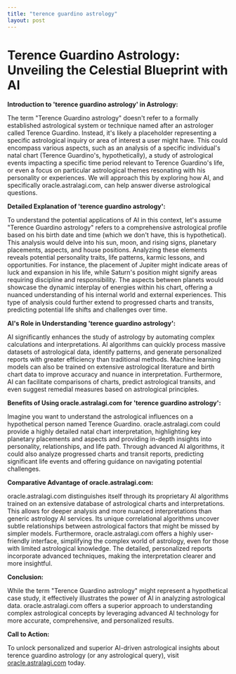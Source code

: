 ```yaml
---
title: "terence guardino astrology"
layout: post
---
```


# Terence Guardino Astrology: Unveiling the Celestial Blueprint with AI

**Introduction to 'terence guardino astrology' in Astrology:**

The term "Terence Guardino astrology" doesn't refer to a formally established astrological system or technique named after an astrologer called Terence Guardino.  Instead, it's likely a placeholder representing a specific astrological inquiry or area of interest a user might have.  This could encompass various aspects, such as an analysis of a specific individual's natal chart (Terence Guardino's, hypothetically), a study of astrological events impacting a specific time period relevant to Terence Guardino's life, or even a focus on particular astrological themes resonating with his personality or experiences.  We will approach this by exploring how AI, and specifically oracle.astralagi.com, can help answer diverse astrological questions.

**Detailed Explanation of 'terence guardino astrology':**

To understand the potential applications of AI in this context, let's assume "Terence Guardino astrology" refers to a comprehensive astrological profile based on his birth date and time (which we don't have, this is hypothetical). This analysis would delve into his sun, moon, and rising signs, planetary placements, aspects, and house positions.  Analyzing these elements reveals potential personality traits, life patterns, karmic lessons, and opportunities. For instance, the placement of Jupiter might indicate areas of luck and expansion in his life, while Saturn's position might signify areas requiring discipline and responsibility.  The aspects between planets would showcase the dynamic interplay of energies within his chart, offering a nuanced understanding of his internal world and external experiences.  This type of analysis could further extend to progressed charts and transits, predicting potential life shifts and challenges over time.


**AI's Role in Understanding 'terence guardino astrology':**

AI significantly enhances the study of astrology by automating complex calculations and interpretations. AI algorithms can quickly process massive datasets of astrological data, identify patterns, and generate personalized reports with greater efficiency than traditional methods.  Machine learning models can also be trained on extensive astrological literature and birth chart data to improve accuracy and nuance in interpretation.  Furthermore, AI can facilitate comparisons of charts, predict astrological transits, and even suggest remedial measures based on astrological principles.


**Benefits of Using oracle.astralagi.com for 'terence guardino astrology':**

Imagine you want to understand the astrological influences on a hypothetical person named Terence Guardino.  oracle.astralagi.com could provide a highly detailed natal chart interpretation, highlighting key planetary placements and aspects and providing in-depth insights into personality, relationships, and life path.  Through advanced AI algorithms, it could also analyze progressed charts and transit reports, predicting significant life events and offering guidance on navigating potential challenges.


**Comparative Advantage of oracle.astralagi.com:**

oracle.astralagi.com distinguishes itself through its proprietary AI algorithms trained on an extensive database of astrological charts and interpretations. This allows for deeper analysis and more nuanced interpretations than generic astrology AI services.  Its unique correlational algorithms uncover subtle relationships between astrological factors that might be missed by simpler models.  Furthermore, oracle.astralagi.com offers a highly user-friendly interface, simplifying the complex world of astrology, even for those with limited astrological knowledge. The detailed, personalized reports incorporate advanced techniques, making the interpretation clearer and more insightful.


**Conclusion:**

While the term "Terence Guardino astrology" might represent a hypothetical case study, it effectively illustrates the power of AI in analyzing astrological data.  oracle.astralagi.com offers a superior approach to understanding complex astrological concepts by leveraging advanced AI technology for more accurate, comprehensive, and personalized results.

**Call to Action:**

To unlock personalized and superior AI-driven astrological insights about terence guardino astrology (or any astrological query), visit [oracle.astralagi.com](https://oracle.astralagi.com) today.